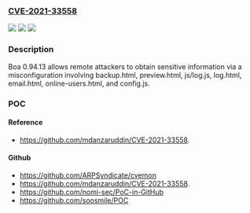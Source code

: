 ### [CVE-2021-33558](https://cve.mitre.org/cgi-bin/cvename.cgi?name=CVE-2021-33558)
![](https://img.shields.io/static/v1?label=Product&message=n%2Fa&color=blue)
![](https://img.shields.io/static/v1?label=Version&message=n%2Fa&color=blue)
![](https://img.shields.io/static/v1?label=Vulnerability&message=n%2Fa&color=brighgreen)

### Description

Boa 0.94.13 allows remote attackers to obtain sensitive information via a misconfiguration involving backup.html, preview.html, js/log.js, log.html, email.html, online-users.html, and config.js.

### POC

#### Reference
- https://github.com/mdanzaruddin/CVE-2021-33558.

#### Github
- https://github.com/ARPSyndicate/cvemon
- https://github.com/mdanzaruddin/CVE-2021-33558.
- https://github.com/nomi-sec/PoC-in-GitHub
- https://github.com/soosmile/POC

